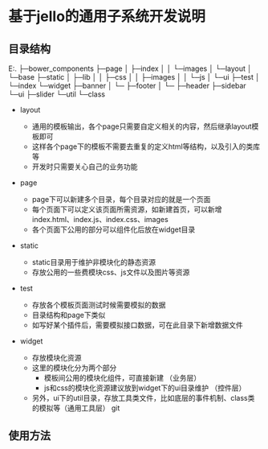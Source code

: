 # 基于jello的通用子系统开发说明

## 目录结构

E:.
├─bower_components
├─page
│  ├─index
│  │  └─images
│  └─layout
│      └─base
├─static
│  ├─lib
│  │  ├─css
│  │  ├─images
│  │  └─js
│  └─ui
├─test
│  └─index
└─widget
    ├─banner
    │  └─
    ├─footer
    │  └─
    ├─header
    ├─sidebar
    └─ui
        ├─slider
        └─util
            └─class
            

* layout
	* 通用的模板输出，各个page只需要自定义相关的内容，然后继承layout模板即可
	* 这样各个page下的模板不需要去重复的定义html等结构，以及引入的类库等
	* 开发时只需要关心自己的业务功能

* page
	* page下可以新建多个目录，每个目录对应的就是一个页面
	* 每个页面下可以定义该页面所需资源，如新建首页，可以新增index.html、index.js、index.css、images
	* 各个页面下公用的部分可以组件化后放在widget目录

* static
	* static目录用于维护非模块化的静态资源
	* 存放公用的一些费模块css、js文件以及图片等资源

* test
	* 存放各个模板页面测试时候需要模拟的数据
	* 目录结构和page下类似
	* 如写好某个插件后，需要模拟接口数据，可在此目录下新增数据文件

* widget
	* 存放模块化资源 
	* 这里的模块化分为两个部分
		* 模板间公用的模块化组件，可直接新建 （业务层）
		* js和css的模块化资源建议放到widget下的ui目录维护 （控件层）
	* 另外，ui下的util目录，存放工具类文件，比如底层的事件机制、class类的模拟等（通用工具层）
git

## 使用方法
